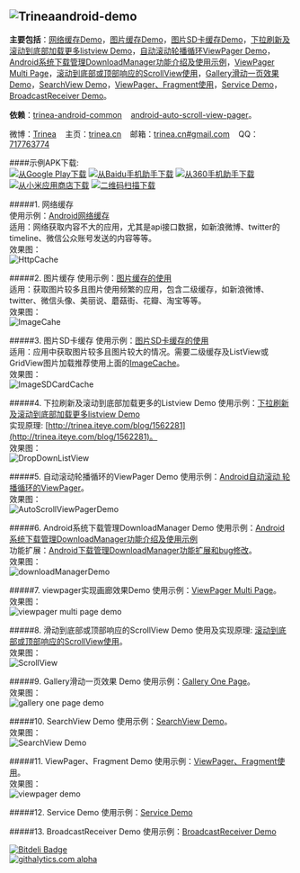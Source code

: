 ![Trinea](http://farm8.staticflickr.com/7426/9456847893_053161c7a4_o.png)android-demo
-------------
**主要包括**：[网络缓存Demo](http://www.trinea.cn/android/android-http-cache)，[图片缓存Demo](http://www.trinea.cn/android/android-imagecache/)，[图片SD卡缓存Demo](http://www.trinea.cn/android/android-imagesdcardcache/)，[下拉刷新及滚动到底部加载更多listview Demo](http://www.trinea.cn/android/dropdown-to-refresh-and-bottom-load-more-listview/)，[自动滚动轮播循环ViewPager Demo](http://www.trinea.cn/android/auto-scroll-view-pager/)，[Android系统下载管理DownloadManager功能介绍及使用示例](http://www.trinea.cn/android/android-downloadmanager/)，[ViewPager Multi Page](http://www.trinea.cn/android/viewpager-multi-fragment-effect/)，[滚动到底部或顶部响应的ScrollView使用](http://www.trinea.cn/android/on-bottom-load-more-scrollview/)，[Gallery滑动一页效果 Demo](http://www.trinea.cn/android/gallery-scroll-one-page/)，[SearchView Demo](http://www.trinea.cn/android/android-searchview-and-search-tips-impl/)，[ViewPager、Fragment使用](http://www.cnblogs.com/trinea/archive/2012/11/23/2771273.html)，[Service Demo](http://www.cnblogs.com/trinea/archive/2012/11/08/2699856.html)，[BroadcastReceiver Demo](http://www.cnblogs.com/trinea/archive/2012/11/09/2763182.html)。  

<strong>依赖</strong>：<a title="包含缓存 个性化View 工具类库" href="https://github.com/Trinea/android-common" target="_blank">trinea-android-common</a>&nbsp;&nbsp;&nbsp;&nbsp;<a title="自动滚动 循环轮播的ViewPager" href="https://github.com/Trinea/android-auto-scroll-view-pager" target="_blank">android-auto-scroll-view-pager</a>。  

微博：<a title="Android技术及移动互联网分享" href="http://weibo.com/trinea" target="_blank">Trinea</a>&nbsp;&nbsp;&nbsp;&nbsp;主页：<a title="关注与AndroidJava性能优化开源项目" href="http://www.trinea.cn/" target="_blank">trinea.cn</a>&nbsp;&nbsp;&nbsp;&nbsp;邮箱：<a title="欢迎邮件与我交流" href="mailto:trinea.cn@gmail.com" target="_blank">trinea.cn#gmail.com</a>&nbsp;&nbsp;&nbsp;&nbsp;QQ：<a title="欢迎Q我" href="http://wpa.qq.com/msgrd?v=3&amp;uin=717763774&amp;site=qq&amp;menu=yes" target="_blank">717763774</a>  

####示例APK下载:  
<a href="https://play.google.com/store/apps/details?id=cn.trinea.android.demo" target="_blank" title="从Google Play下载"><img src="http://www.android.com/images/brand/get_it_on_play_logo_small.png" title="从Google Play下载"/></a>
    <a href="http://as.baidu.com/a/item?docid=5499464" target="_blank" title="从Baidu手机助手下载"><img src="http://farm3.staticflickr.com/2826/11928623406_b9e8d39bd7_o.png" title="从Baidu手机助手下载"/></a>
    <a href="http://zhushou.360.cn/detail/index/soft_id/994107" target="_blank" title="从360手机助手下载"><img src="http://farm4.staticflickr.com/3775/11983355756_f8548f4c17_o.png" title="从360手机助手下载"/></a>
    <a href="http://app.xiaomi.com/detail/54761" target="_blank" title="从小米应用商店下载"><img src="http://farm8.staticflickr.com/7380/11982503045_b0538df5f5_o.png" title="从小米应用商店下载"/></a>
    <a href="http://trinea.github.com/apk/trinea-android-demo.apk" target="_blank" title="二维码扫描下载"><img src="https://farm6.staticflickr.com/5515/14014260712_e5a3b206ba_o.png" title="二维码扫描下载"/></a>  
    
  
#####1.  网络缓存  
使用示例：[Android网络缓存](http://www.trinea.cn/android/android-http-cache)  
适用：网络获取内容不大的应用，尤其是api接口数据，如新浪微博、twitter的timeline、微信公众账号发送的内容等等。  
效果图：  
![HttpCache](http://farm3.staticflickr.com/2843/12566457534_2cfa4297a1_o.jpg)  
  
#####2. 图片缓存
使用示例：[图片缓存的使用](http://www.trinea.cn/android/android-imagecache/)  
适用：获取图片较多且图片使用频繁的应用，包含二级缓存，如新浪微博、twitter、微信头像、美丽说、蘑菇街、花瓣、淘宝等等。  
效果图：  
![ImageCahe](http://farm4.staticflickr.com/3710/9312163125_81f1c1997b_o.jpg)
  

#####3. 图片SD卡缓存
使用示例：[图片SD卡缓存的使用](http://www.trinea.cn/android/android-imagesdcardcache/)  
适用：应用中获取图片较多且图片较大的情况。需要二级缓存及ListView或GridView图片加载推荐使用上面的[ImageCache](http://www.trinea.cn/android/android-imagecache/)。  
效果图：  
![ImageSDCardCache](http://farm3.staticflickr.com/2834/9314949798_ea69bdb5e8_o.jpg)
  
#####4. 下拉刷新及滚动到底部加载更多的Listview Demo
使用示例：[下拉刷新及滚动到底部加载更多listview Demo](http://www.trinea.cn/android/dropdown-to-refresh-and-bottom-load-more-listview/)  
实现原理: [http://trinea.iteye.com/blog/1562281](http://trinea.iteye.com/blog/1562281)。  
效果图：  
![DropDownListView](http://farm8.staticflickr.com/7376/9312162951_74b597ebaa_o.jpg)
  
#####5. 自动滚动轮播循环的ViewPager Demo
使用示例：[Android自动滚动 轮播循环的ViewPager](http://www.trinea.cn/android/auto-scroll-view-pager/)。  
效果图：  
![AutoScrollViewPagerDemo](http://farm3.staticflickr.com/2843/12805132475_e595664a81_o.gif)  
  
#####6. Android系统下载管理DownloadManager Demo
使用示例：[Android系统下载管理DownloadManager功能介绍及使用示例](http://www.trinea.cn/android/android-downloadmanager/)  
功能扩展：[Android下载管理DownloadManager功能扩展和bug修改](http://www.trinea.cn/android/android-downloadmanager-pro/)。  
效果图：  
![downloadManagerDemo](http://www.trinea.cn/wp-content/uploads/2013/05/downloadDemo2.gif)  
  
#####7. viewpager实现画廊效果Demo
使用示例：[ViewPager Multi Page](http://www.trinea.cn/android/viewpager-multi-fragment-effect/)。  
效果图：  
![viewpager multi page demo](http://farm8.staticflickr.com/7330/9321381014_4e5408a445_b.jpg)  
  
#####8. 滑动到底部或顶部响应的ScrollView Demo
使用及实现原理: [滚动到底部或顶部响应的ScrollView使用](http://www.trinea.cn/android/on-bottom-load-more-scrollview/)。  
效果图：  
![ScrollView](http://farm4.staticflickr.com/3669/9459686814_1a523ceeb6_o.jpg)
  
#####9. Gallery滑动一页效果 Demo
使用示例：[Gallery One Page](http://www.trinea.cn/android/gallery-scroll-one-page/)。  
效果图：  
![gallery one page demo](http://farm8.staticflickr.com/7330/9321381014_fb404e2430_o.jpg)   
  
#####10. SearchView Demo
使用示例：[SearchView Demo](http://www.trinea.cn/android/android-searchview-and-search-tips-impl/)。  
效果图：  
![SearchView Demo](http://www.trinea.cn/wp-content/uploads/2013/04/SearchView.jpg)   
  
#####11. ViewPager、Fragment Demo
使用示例：[ViewPager、Fragment使用](http://www.cnblogs.com/trinea/archive/2012/11/23/2771273.html)。  
效果图：  
![viewpager demo](http://pic002.cnblogs.com/images/2012/392321/2012112319384979.jpg)  
  
#####12. Service Demo
使用示例：[Service Demo](http://www.cnblogs.com/trinea/archive/2012/11/08/2699856.html)   
  
#####13. BroadcastReceiver Demo
使用示例：[BroadcastReceiver Demo](http://www.cnblogs.com/trinea/archive/2012/11/09/2763182.html)   

[![Bitdeli Badge](https://d2weczhvl823v0.cloudfront.net/Trinea/androiddemo/trend.png)](https://bitdeli.com/free "Bitdeli Badge")  
[![githalytics.com alpha](https://cruel-carlota.pagodabox.com/9aacf0f4a496e0647f415dbfa2df098a "githalytics.com")](http://githalytics.com/Trinea/android-demo)

